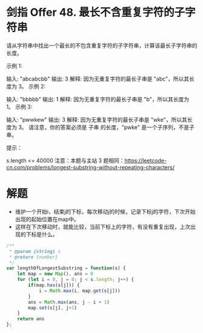 # 剑指 Offer 48. 最长不含重复字符的子字符串
请从字符串中找出一个最长的不包含重复字符的子字符串，计算该最长子字符串的长度。

 

示例 1:

输入: "abcabcbb"
输出: 3 
解释: 因为无重复字符的最长子串是 "abc"，所以其长度为 3。
示例 2:

输入: "bbbbb"
输出: 1
解释: 因为无重复字符的最长子串是 "b"，所以其长度为 1。
示例 3:

输入: "pwwkew"
输出: 3
解释: 因为无重复字符的最长子串是 "wke"，所以其长度为 3。
     请注意，你的答案必须是 子串 的长度，"pwke" 是一个子序列，不是子串。
 

提示：

s.length <= 40000
注意：本题与主站 3 题相同：https://leetcode-cn.com/problems/longest-substring-without-repeating-characters/

# 解题
- 维护一个开始i，结束j的下标，每次移动j的时候，记录下标j的字符，下次开始出现的起始位置在map中。
- 这样在下次移动时，就能比较，当前下标上的字符，有没有重复出现，上次出现的下标是什么。
```js
/**
 * @param {string} s
 * @return {number}
 */
var lengthOfLongestSubstring = function(s) {
    let map = new Map(), ans = 0
    for (let i = 0, j = 0; j < s.length; j++) {
        if(map.has(s[j])) {
            i = Math.max(i, map.get(s[j]))
        }
        ans = Math.max(ans, j - i + 1)
        map.set(s[j], j+1)
    }
    return ans
};
```